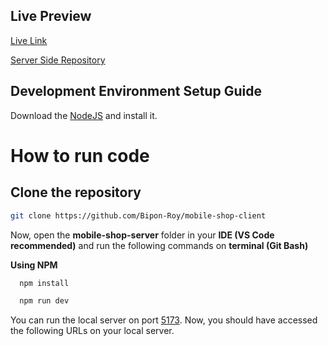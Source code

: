 ## Live Preview

[Live Link](https://mobile-shop-assign.netlify.app/)

[Server Side Repository](https://github.com/Bipon-Roy/mobile-shop-server)

## Development Environment Setup Guide

Download the [NodeJS](https://nodejs.org/en) and install it.

# How to run code

## Clone the repository

```sh
git clone https://github.com/Bipon-Roy/mobile-shop-client
```

Now, open the <b>mobile-shop-server</b> folder in your <b>IDE (VS Code recommended)</b> and run the following commands on <b>terminal (Git Bash)</b>

<b>Using NPM</b>

```bash
  npm install
```

```bash
  npm run dev
```

You can run the local server on port [5173](http://localhost:5173/). Now, you should have accessed the following URLs on your local server.
